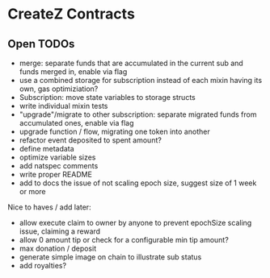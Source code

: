 # CreateZ Contracts

## Open TODOs

- merge: separate funds that are accumulated in the current sub and funds merged in, enable via flag
- use a combined storage for subscription instead of each mixin having its own, gas optimiziation?
- Subscription: move state variables to storage structs
- write individual mixin tests
- "upgrade"/migrate to other subscription: separate migrated funds from accumulated ones, enable via flag
- upgrade function / flow, migrating one token into another
- refactor event deposited to spent amount?
- define metadata
- optimize variable sizes
- add natspec comments
- write proper README
- add to docs the issue of not scaling epoch size, suggest size of 1 week or more

Nice to haves / add later:
- allow execute claim to owner by anyone to prevent epochSize scaling issue, claiming a reward
- allow 0 amount tip or check for a configurable min tip amount?
- max donation / deposit
- generate simple image on chain to illustrate sub status
- add royalties?

